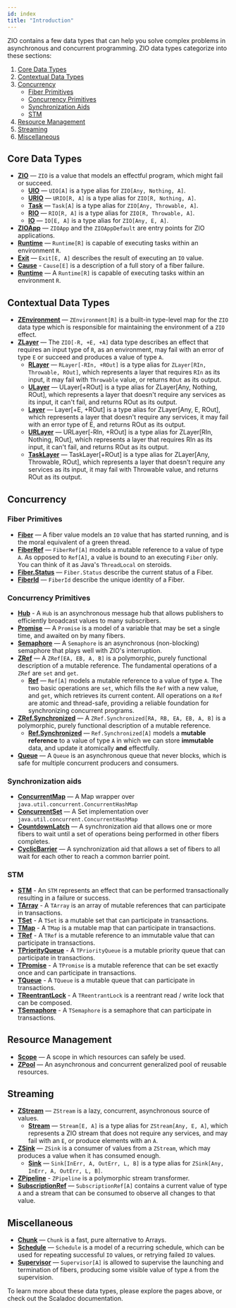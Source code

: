 ```yaml
---
id: index
title: "Introduction"
---
```


ZIO contains a few data types that can help you solve complex problems in asynchronous and concurrent programming. ZIO data types categorize into these sections:

1. [Core Data Types](#core-data-types)
2. [Contextual Data Types](#contextual-data-types)
3. [Concurrency](#concurrency)
    - [Fiber Primitives](#fiber-primitives)
    - [Concurrency Primitives](#concurrency-primitives)
    - [Synchronization Aids](#synchronization-aids)
    - [STM](#stm)
3. [Resource Management](#resource-management)
6. [Streaming](#streaming)
7. [Miscellaneous](#miscellaneous)

## Core Data Types
 - **[ZIO](core/zio/zio.md)** — `ZIO` is a value that models an effectful program, which might fail or succeed.
   + **[UIO](core/zio/uio.md)** — `UIO[A]` is a type alias for `ZIO[Any, Nothing, A]`.
   + **[URIO](core/zio/urio.md)** — `URIO[R, A]` is a type alias for `ZIO[R, Nothing, A]`.
   + **[Task](core/zio/task.md)** — `Task[A]` is a type alias for `ZIO[Any, Throwable, A]`.
   + **[RIO](core/zio/rio.md)** — `RIO[R, A]` is a type alias for `ZIO[R, Throwable, A]`.
   + **[IO](core/zio/io.md)** — `IO[E, A]` is a type alias for `ZIO[Any, E, A]`.
 - **[ZIOApp](core/zioapp.md)** — `ZIOApp` and the `ZIOAppDefault` are entry points for ZIO applications.
 - **[Runtime](core/runtime.md)** — `Runtime[R]` is capable of executing tasks within an environment `R`.
 - **[Exit](core/exit.md)** — `Exit[E, A]` describes the result of executing an `IO` value.
 - **[Cause](core/cause.md)** - `Cause[E]` is a description of a full story of a fiber failure. 
 - **[Runtime](core/runtime.md)** — A `Runtime[R]` is capable of executing tasks within an environment `R`.

## Contextual Data Types
- **[ZEnvironment](contextual/zenvironment.md)** — `ZEnvironment[R]` is a built-in type-level map for the `ZIO` data type which is responsible for maintaining the environment of a `ZIO` effect.
- **[ZLayer](contextual/zlayer.md)** — The `ZIO[-R, +E, +A]` data type describes an effect that requires an input type of `R`, as an environment, may fail with an error of type `E` or succeed and produces a value of type `A`.
    + **[RLayer](contextual/rlayer.md)** — `RLayer[-RIn, +ROut]` is a type alias for `ZLayer[RIn, Throwable, ROut]`, which represents a layer that requires `RIn` as its input, it may fail with `Throwable` value, or returns `ROut` as its output.
    + **[ULayer](contextual/ulayer.md)** — ULayer[+ROut] is a type alias for ZLayer[Any, Nothing, ROut], which represents a layer that doesn't require any services as its input, it can't fail, and returns ROut as its output.
    + **[Layer](contextual/layer.md)** — Layer[+E, +ROut] is a type alias for ZLayer[Any, E, ROut], which represents a layer that doesn't require any services, it may fail with an error type of E, and returns ROut as its output.
    + **[URLayer](contextual/urlayer.md)** — URLayer[-RIn, +ROut] is a type alias for ZLayer[RIn, Nothing, ROut], which represents a layer that requires RIn as its input, it can't fail, and returns ROut as its output.
    + **[TaskLayer](contextual/task-layer.md)** — TaskLayer[+ROut] is a type alias for ZLayer[Any, Throwable, ROut], which represents a layer that doesn't require any services as its input, it may fail with Throwable value, and returns ROut as its output.

## Concurrency

### Fiber Primitives
 - **[Fiber](fiber/fiber.md)** — A fiber value models an `IO` value that has started running, and is the moral equivalent of a green thread.
 - **[FiberRef](fiber/fiberref.md)** — `FiberRef[A]` models a mutable reference to a value of type `A`. As opposed to `Ref[A]`, a value is bound to an executing `Fiber` only.  You can think of it as Java's `ThreadLocal` on steroids.
 - **[Fiber.Status](fiber/fiberstatus.md)** — `Fiber.Status` describe the current status of a Fiber.
 - **[FiberId](fiber/fiberid.md)** — `FiberId` describe the unique identity of a Fiber.
 
### Concurrency Primitives
 - **[Hub](concurrency/hub.md)** - A `Hub` is an asynchronous message hub that allows publishers to efficiently broadcast values to many subscribers.
 - **[Promise](concurrency/promise.md)** — A `Promise` is a model of a variable that may be set a single time, and awaited on by many fibers.
 - **[Semaphore](concurrency/semaphore.md)** — A `Semaphore` is an asynchronous (non-blocking) semaphore that plays well with ZIO's interruption.
- **[ZRef](concurrency/zref.md)** — A `ZRef[EA, EB, A, B]` is a polymorphic, purely functional description of a mutable reference. The fundamental operations of a `ZRef` are `set` and `get`.
  + **[Ref](concurrency/ref.md)** — `Ref[A]` models a mutable reference to a value of type `A`. The two basic operations are `set`, which fills the `Ref` with a new value, and `get`, which retrieves its current content. All operations on a `Ref` are atomic and thread-safe, providing a reliable foundation for synchronizing concurrent programs.
- **[ZRef.Synchronized](concurrency/zrefsynchronized.md)** — A `ZRef.Synchronized[RA, RB, EA, EB, A, B]` is a polymorphic, purely functional description of a mutable reference. 
  + **[Ref.Synchronized](concurrency/refsynchronized.md)** — `Ref.Synchronized[A]` models a **mutable reference** to a value of type `A` in which we can store **immutable** data, and update it atomically **and** effectfully.
 - **[Queue](concurrency/queue.md)** — A `Queue` is an asynchronous queue that never blocks, which is safe for multiple concurrent producers and consumers.

### Synchronization aids

- **[ConcurrentMap](sync/concurrentmap.md)** — A Map wrapper over `java.util.concurrent.ConcurrentHashMap`
- **[ConcurrentSet](sync/concurrentset.md)** — A Set implementation over `java.util.concurrent.ConcurrentHashMap`
- **[CountdownLatch](sync/countdownlatch.md)** — A synchronization aid that allows one or more fibers to wait until a
  set of operations being performed in other fibers completes.
- **[CyclicBarrier](sync/cyclicbarrier.md)** — A synchronization aid that allows a set of fibers to all wait for each
  other to reach a common barrier point.

### STM

- **[STM](stm/stm.md)** - An `STM` represents an effect that can be performed transactionally resulting in a failure or success.
- **[TArray](stm/tarray.md)** - A `TArray` is an array of mutable references that can participate in transactions.
- **[TSet](stm/tset.md)** - A `TSet` is a mutable set that can participate in transactions.
- **[TMap](stm/tmap.md)** - A `TMap` is a mutable map that can participate in transactions.
- **[TRef](stm/tref.md)** - A `TRef` is a mutable reference to an immutable value that can participate in transactions.
- **[TPriorityQueue](stm/tpriorityqueue.md)** - A `TPriorityQueue` is a mutable priority queue that can participate in transactions.
- **[TPromise](stm/tpromise.md)** - A `TPromise` is a mutable reference that can be set exactly once and can participate in transactions.
- **[TQueue](stm/tqueue.md)** - A `TQueue` is a mutable queue that can participate in transactions.
- **[TReentrantLock](stm/treentrantlock.md)** - A `TReentrantLock` is a reentrant read / write lock that can be composed.
- **[TSemaphore](stm/tsemaphore.md)** - A `TSemaphore` is a semaphore that can participate in transactions.

## Resource Management
- **[Scope](resource/scope.md)** — A scope in which resources can safely be used.
- **[ZPool](resource/zpool.md)** — An asynchronous and concurrent generalized pool of reusable resources.

## Streaming
- **[ZStream](stream/zstream.md)** — `ZStream` is a lazy, concurrent, asynchronous source of values.
   + **[Stream](stream/stream.md)** — `Stream[E, A]` is a type alias for `ZStream[Any, E, A]`, which represents a ZIO stream that does not require any services, and may fail with an `E`, or produce elements with an `A`. 
- **[ZSink](stream/zsink.md)** — `ZSink` is a consumer of values from a `ZStream`, which may produces a value when it has consumed enough.
   + **[Sink](stream/sink.md)** — `Sink[InErr, A, OutErr, L, B]` is a type alias for `ZSink[Any, InErr, A, OutErr, L, B]`.
- **[ZPipeline](stream/zpipeline.md)** - `ZPipeline` is a polymorphic stream transformer.
- **[SubscriptionRef](stream/subscriptionref.md)** — `SubscriptionRef[A]` contains a current value of type `A` and a stream that can be consumed to observe all changes to that value.
 
## Miscellaneous
- **[Chunk](misc/chunk.md)** — `Chunk` is a fast, pure alternative to Arrays.
- **[Schedule](misc/schedule.md)** — `Schedule` is a model of a recurring schedule, which can be used for repeating successful `IO` values, or retrying failed `IO` values.
- **[Supervisor](misc/supervisor.md)** — `Supervisor[A]` is allowed to supervise the launching and termination of fibers, producing some visible value of type `A` from the supervision.

To learn more about these data types, please explore the pages above, or check out the Scaladoc documentation.
